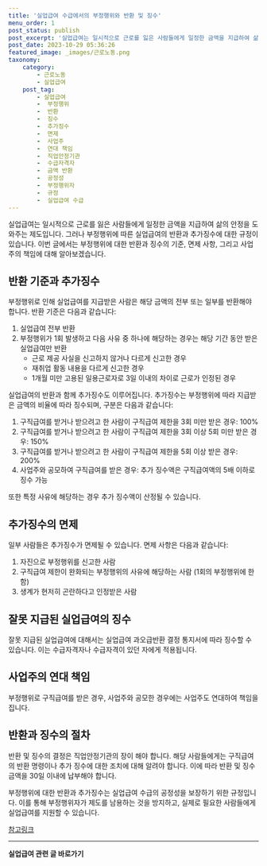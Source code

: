 ```yaml
---
title: '실업급여 수급에서의 부정행위와 반환 및 징수'
menu_order: 1
post_status: publish
post_excerpt: '실업급여는 일시적으로 근로를 잃은 사람들에게 일정한 금액을 지급하여 삶의 안정을 도와주는 제도입니다. 그러나 부정행위에 따른 실업급여의 반환과 추가징수에 대한 규정이 있습니다. 이번 글에서는 부정행위에 대한 반환과 징수의 기준, 면제 사항, 그리고 사업주의 책임에 대해 알아보겠습니다.'
post_date: 2023-10-29 05:36:26
featured_image: _images/근로노동.png
taxonomy:
    category:
        - 근로노동
        - 실업급여
    post_tag:
        - 실업급여
        -  부정행위
        -  반환
        -  징수
        -  추가징수
        -  면제
        -  사업주
        -  연대 책임
        -  직업안정기관
        -  수급자격자
        -  금액 반환
        -  공정성
        -  부정행위자
        -  규정
        -  실업급여 수급
---
```




실업급여는 일시적으로 근로를 잃은 사람들에게 일정한 금액을 지급하여 삶의 안정을 도와주는 제도입니다. 그러나 부정행위에 따른 실업급여의 반환과 추가징수에 대한 규정이 있습니다. 이번 글에서는 부정행위에 대한 반환과 징수의 기준, 면제 사항, 그리고 사업주의 책임에 대해 알아보겠습니다.

## 반환 기준과 추가징수

부정행위로 인해 실업급여를 지급받은 사람은 해당 금액의 전부 또는 일부를 반환해야 합니다. 반환 기준은 다음과 같습니다:

1. 실업급여 전부 반환
2. 부정행위가 1회 발생하고 다음 사유 중 하나에 해당하는 경우는 해당 기간 동안 받은 실업급여만 반환
   - 근로 제공 사실을 신고하지 않거나 다르게 신고한 경우
   - 재취업 활동 내용을 다르게 신고한 경우
   - 1개월 미만 고용된 일용근로자로 3일 이내의 차이로 근로가 인정된 경우

실업급여의 반환과 함께 추가징수도 이루어집니다. 추가징수는 부정행위에 따라 지급받은 금액의 비율에 따라 징수되며, 구분은 다음과 같습니다:

1. 구직급여를 받거나 받으려고 한 사람이 구직급여 제한을 3회 미만 받은 경우: 100%
2. 구직급여를 받거나 받으려고 한 사람이 구직급여 제한을 3회 이상 5회 미만 받은 경우: 150%
3. 구직급여를 받거나 받으려고 한 사람이 구직급여 제한을 5회 이상 받은 경우: 200%
4. 사업주와 공모하여 구직급여를 받은 경우: 추가 징수액은 구직급여액의 5배 이하로 징수 가능

또한 특정 사유에 해당하는 경우 추가 징수액이 산정될 수 있습니다.

## 추가징수의 면제

일부 사람들은 추가징수가 면제될 수 있습니다. 면제 사항은 다음과 같습니다:

1. 자진으로 부정행위를 신고한 사람
2. 구직급여 제한이 완화되는 부정행위의 사유에 해당하는 사람 (1회의 부정행위에 한함)
3. 생계가 현저히 곤란하다고 인정받은 사람

## 잘못 지급된 실업급여의 징수

잘못 지급된 실업급여에 대해서는 실업급여 과오급반환 결정 통지서에 따라 징수할 수 있습니다. 이는 수급자격자나 수급자격이 있던 자에게 적용됩니다.

## 사업주의 연대 책임

부정행위로 구직급여를 받은 경우, 사업주와 공모한 경우에는 사업주도 연대하여 책임을 집니다.

## 반환과 징수의 절차

반환 및 징수의 결정은 직업안정기관의 장이 해야 합니다. 해당 사람들에게는 구직급여의 반환 명령이나 추가 징수에 대한 조치에 대해 알려야 합니다. 이에 따라 반환 및 징수 금액을 30일 이내에 납부해야 합니다.

부정행위에 대한 반환과 추가징수는 실업급여 수급의 공정성을 보장하기 위한 규정입니다. 이를 통해 부정행위자가 제도를 남용하는 것을 방지하고, 실제로 필요한 사람들에게 실업급여를 지원할 수 있습니다.

[참고링크](https://uknowlaw.com/category/%EC%8B%A4%EC%97%85%EA%B8%89%EC%97%AC/)
<!-- wp:separator -->
<hr class="wp-block-separator has-alpha-channel-opacity"/>
<!-- /wp:separator -->

<!-- wp:group {"backgroundColor":"base","layout":{"type":"constrained"}} -->
<div class="wp-block-group has-base-background-color has-background"><!-- wp:paragraph {"align":"center","fontSize":"medium"} -->
<p class="has-text-align-center has-large-font-size"><strong>실업급여 관련 글 바로가기</strong></p>
<!-- /wp:paragraph -->


<!-- wp:latest-posts
{"categories":[{"id":10977,"count":19,"description":"","link":"https://uknowlaw.com/category/%ec%8b%a4%ec%97%85%ea%b8%89%ec%97%ac/","name":"실업급여","slug":"실업급여","taxonomy":"category","parent":0,"meta":[],"_links":{"self":[{"href":"https://uknowlaw.com/wp-json/wp/v2/categories/10977"}],"collection":[{"href":"https://uknowlaw.com/wp-json/wp/v2/categories"}],"about":[{"href":"https://uknowlaw.com/wp-json/wp/v2/taxonomies/category"}],"wp:post_type":[{"href":"https://uknowlaw.com/wp-json/wp/v2/posts?categories=10977"}],"curies":[{"name":"wp","href":"https://api.w.org/{rel}","templated":true}]}}],"postsToShow":100,"excerptLength":28,"postLayout":"grid","columns":2,"featuredImageAlign":"left","featuredImageSizeSlug":"large","fontSize":"small"} /--></div>
<!-- /wp:group -->